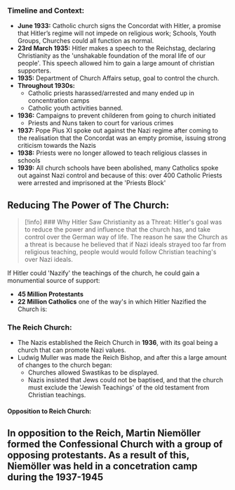 ### Timeline and Context:
- **June 1933:** Catholic church signs the Concordat with Hitler, a promise that Hitler’s regime will not impede on religious work; Schools, Youth Groups, Churches could all function as normal. 
- **23rd March 1935:** Hitler makes a speech to the Reichstag, declaring Christianity as the 'unshakable foundation of the moral life of our people'. This speech allowed him to gain a large amount of christian supporters.
- **1935:** Department of Church Affairs setup, goal to control the church. 
- **Throughout 1930s:** 
    - Catholic priests harassed/arrested and many ended up in concentration camps 
    - Catholic youth activities banned. 
- **1936:** Campaigns to prevent childeren from going to church initiated 
	- Priests and Nuns taken to court for various crimes
- **1937:** Pope Pius XI spoke out against the Nazi regime after coming to the realisation that the Concordat was an empty promise, issuing strong criticism towards the Nazis 
- **1938:** Priests were no longer allowed to teach religious classes in schools 
- **1939:** All church schools have been abolished, many Catholics spoke out against Nazi control and because of this: over 400 Catholic Priests were arrested and imprisoned at the 'Priests Block' 
## Reducing The Power of The Church:
> [!info] ### Why Hitler Saw Christianity as a Threat: 
> Hitler's goal was to reduce the power and influence that the church has, and take control over the German way of life. The reason he saw the Church as a threat is because he believed that if Nazi ideals strayed too far from religious teaching, people would would follow Christian teaching's over Nazi ideals. 

If Hitler could 'Nazify' the teachings of the church, he could gain a monumential source of support: 
- **45 Million Protestants**
- **22 Million Catholics**
one of the way's in which Hitler Nazified the Church is: 

### The Reich Church: 
- The Nazis established the Reich Church in **1936**, with its goal being a church that can promote Nazi values. 
- Ludwig Muller was made the Reich Bishop, and after this a large amount of changes to the church began: 
	- Churches allowed Swastikas to be displayed. 
	- Nazis insisted that Jews could not be baptised, and that the church must exclude the 'Jewish Teachings' of the old testament from Christian teachings. 

#### Opposition to Reich Church: 
In opposition to the Reich, Martin Niemöller formed the Confessional Church with a group of opposing protestants. As a result of this, Niemöller was held in a concetration camp during the 1937-1945 
- 
